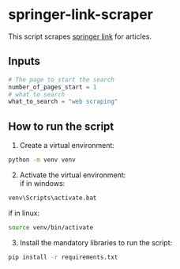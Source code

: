 # springer-link-scraper

This script scrapes [springer link](https://link.springer.com/) for articles.

## Inputs

```python
# The page to start the search
number_of_pages_start = 1
# what to search
what_to_search = "web scraping"
```

## How to run the script
1. Create a virtual environment:
```sh
python -m venv venv
```
2. Activate the virtual environment: <br>
if in windows:
```sh
venv\Scripts\activate.bat
```
if in linux:
```sh
source venv/bin/activate
```
3. Install the mandatory libraries to run the script:
```sh
pip install -r requirements.txt
```
